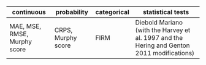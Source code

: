 | continuous                   | probability               | categorical | statistical tests      |
| ----------                   | -----------               | ----------- | -----------            |
| MAE, MSE, RMSE, Murphy score | CRPS, Murphy score        | FIRM        | Diebold Mariano (with the Harvey et al. 1997 and the Hering and Genton 2011 modifications) |
